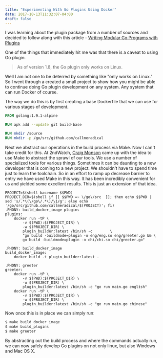 ```yaml
---
title: "Experimenting With Go Plugins Using Docker"
date: 2017-10-13T11:32:07-04:00
draft: false
---
```


I was learning about the plugin package from a number of sources and decided to 
follow along with this article - 
[Writing Modular Go Programs with Plugins](https://medium.com/learning-the-go-programming-language/writing-modular-go-programs-with-plugins-ec46381ee1a9)

One of the things that immediately hit me was that there is a caveat to using Go plugin.

> As of version 1.8, the Go plugin only works on Linux.

Well I am not one to be deterred by something like "only works on Linux."
So I went through a created a small project to show how you might be able to continue
doing Go plugin development on any system. Any system that can run Docker of course.

The way we do this is by first creating a base Dockerfile that we can use for various 
stages of development.

```Dockerfile
FROM golang:1.9.1-alpine

RUN apk add --update git build-base

RUN mkdir /source
RUN mkdir -p /go/src/github.com/callmeradical
```

Next we abstract our operations in the build process via Make. Now I can't take credit for this.
At 2ndWatch, [Craig Monson](https://github.com/craigmonson) came up with the idea to use Make to 
abstract the sprawl of our tools. We use a number of specialized tools for various things.
Sometimes it can be daunting to a new developer that is coming to a new project. We shouldn't
have to spend time just to learn the toolchain. So in an effort to ramp up decrease barrier to 
entry we have used Make in this way. It has been incredibly convenient for us and yielded some
excellent results. This is just an extension of that idea.

```make
PROJECT=$(shell basename $$PWD)
PROJECT_DIR=$(shell if [[ $$PWD =~ \/go\/src  ]]; then echo $$PWD | sed 's/.*\(\/go\/.*\)/\1/g'; else echo '/go/src/github.com/callmeradical/$(PROJECT)'; fi)
.PHONY: build_docker_image plugins
plugins:
	docker run -tP \
		-v $(PWD):$(PROJECT_DIR) \
		-w $(PROJECT_DIR) \
		plugin_builder:latest /bin/sh -c        \
		"go build -buildmode=plugin -o eng/eng.so eng/greeter.go && \
		go build -buildmode=plugin -o chi/chi.so chi/greeter.go"

.PHONY: build_docker_image
build_docker_image:
	docker build -t plugin_builder:latest .

.PHONY: greeter
greeter:
	docker run -tP \
		-v $(PWD):$(PROJECT_DIR) \
		-w $(PROJECT_DIR) \
		plugin_builder:latest /bin/sh -c "go run main.go english"
	docker run -tP \
		-v $(PWD):$(PROJECT_DIR) \
		-w $(PROJECT_DIR) \
		plugin_builder:latest /bin/sh -c "go run main.go chinese"
```

Now once this is in place we can simply run:
```bash
$ make build_docker_image
$ make build_plugins
$ make greeter
```

By abstracting out the build process and where the commands actually run, we can now 
safely develop Go plugins on not only linux, but also Windows and Mac OS X.
